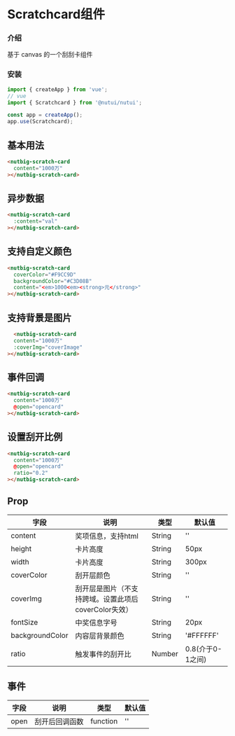#  Scratchcard组件

### 介绍
    
基于 canvas 的一个刮刮卡组件
    
### 安装
 ``` javascript
import { createApp } from 'vue';
// vue
import { Scratchcard } from '@nutui/nutui';

const app = createApp();
app.use(Scratchcard);
```   
    
 ## 基本用法

```html
<nutbig-scratch-card 
  content="1000万"
></nutbig-scratch-card>
```
## 异步数据

```html
<nutbig-scratch-card 
  :content="val"
></nutbig-scratch-card>
```
## 支持自定义颜色

```html
<nutbig-scratch-card 
  coverColor="#F9CC9D" 
  backgroundColor="#C3D08B" 
  content="<em>1000<em><strong>元</strong>"
></nutbig-scratch-card>
```
## 支持背景是图片

```html
  <nutbig-scratch-card 
  content="1000万" 
  :coverImg="coverImage"
></nutbig-scratch-card>
```

## 事件回调

```html
<nutbig-scratch-card 
  content="1000万"
  @open="opencard"
></nutbig-scratch-card>
```
## 设置刮开比例

```html
<nutbig-scratch-card 
  content="1000万"
  @open="opencard"
  ratio="0.2"
></nutbig-scratch-card>
```

## Prop

| 字段 | 说明 | 类型 | 默认值
|----- | ----- | ----- | ----- 
| content | 奖项信息，支持html | String | ''
| height | 卡片高度 | String | 50px
| width | 卡片高度 | String | 300px
| coverColor | 刮开层颜色 | String | ''
| coverImg | 刮开层是图片（不支持跨域。设置此项后coverColor失效） | String | ''
| fontSize | 中奖信息字号 | String | 20px
| backgroundColor | 内容层背景颜色 | String | '#FFFFFF'
| ratio | 触发事件的刮开比 | Number |0.8(介于0-1之间)

## 事件

| 字段 | 说明 | 类型 | 默认值
|----- | ----- | ----- | ----- 
| open | 刮开后回调函数 | function | ''



